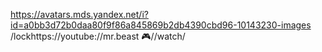 https://avatars.mds.yandex.net/i?id=a0bb3d72b0daa80f9f86a845869b2db4390cbd96-10143230-images
/lockhttps://youtube://mr.beast 🎮//watch/
